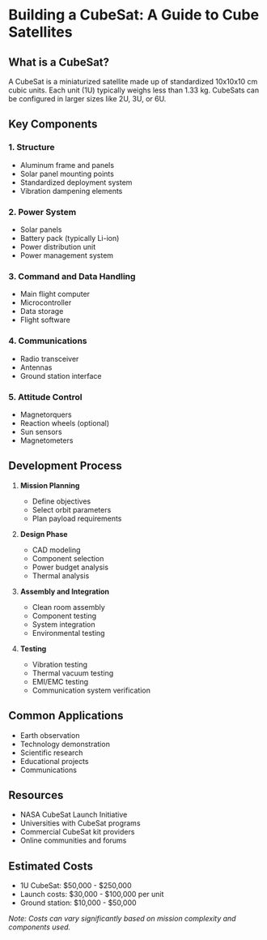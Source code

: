 # Building a CubeSat: A Guide to Cube Satellites

## What is a CubeSat?

A CubeSat is a miniaturized satellite made up of standardized 10x10x10 cm cubic units. Each unit (1U) typically weighs less than 1.33 kg. CubeSats can be configured in larger sizes like 2U, 3U, or 6U.

## Key Components

### 1. Structure

- Aluminum frame and panels
- Solar panel mounting points
- Standardized deployment system
- Vibration dampening elements

### 2. Power System

- Solar panels
- Battery pack (typically Li-ion)
- Power distribution unit
- Power management system

### 3. Command and Data Handling

- Main flight computer
- Microcontroller
- Data storage
- Flight software

### 4. Communications

- Radio transceiver
- Antennas
- Ground station interface

### 5. Attitude Control

- Magnetorquers
- Reaction wheels (optional)
- Sun sensors
- Magnetometers

## Development Process

1. **Mission Planning**

   - Define objectives
   - Select orbit parameters
   - Plan payload requirements

2. **Design Phase**

   - CAD modeling
   - Component selection
   - Power budget analysis
   - Thermal analysis

3. **Assembly and Integration**

   - Clean room assembly
   - Component testing
   - System integration
   - Environmental testing

4. **Testing**
   - Vibration testing
   - Thermal vacuum testing
   - EMI/EMC testing
   - Communication system verification

## Common Applications

- Earth observation
- Technology demonstration
- Scientific research
- Educational projects
- Communications

## Resources

- NASA CubeSat Launch Initiative
- Universities with CubeSat programs
- Commercial CubeSat kit providers
- Online communities and forums

## Estimated Costs

- 1U CubeSat: $50,000 - $250,000
- Launch costs: $30,000 - $100,000 per unit
- Ground station: $10,000 - $50,000

_Note: Costs can vary significantly based on mission complexity and components used._
